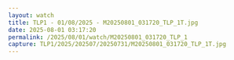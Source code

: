 ```yaml
---
layout: watch
title: TLP1 - 01/08/2025 - M20250801_031720_TLP_1T.jpg
date: 2025-08-01 03:17:20
permalink: /2025/08/01/watch/M20250801_031720_TLP_1
capture: TLP1/2025/202507/20250731/M20250801_031720_TLP_1T.jpg
---
```


